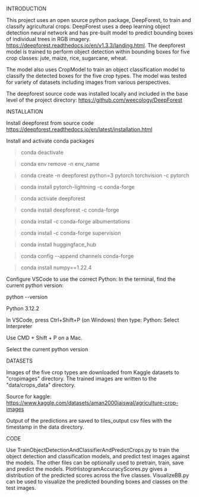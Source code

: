 INTRODUCTION

This project uses an open source python package, DeepForest, to train and classify agricultural crops. 
DeepForest uses a deep learning object detection neural network and has pre-built model to predict bounding boxes of individual trees in RGB imagery. 
https://deepforest.readthedocs.io/en/v1.3.3/landing.html. 
The deepforest model is trained to perform object detection within bounding boxes for five crop classes: jute, maize, rice, sugarcane, wheat. 

The model also uses CropModel to train an object classification model to classify the detected boxes for the five crop types. 
The model was tested for variety of datasets including images from various perspectives.

The deepforest source code was installed locally and included in the base level of the project directory: https://github.com/weecology/DeepForest

INSTALLATION

Install deepforest from source code
https://deepforest.readthedocs.io/en/latest/installation.html

Install and activate conda packages
> conda deactivate

> conda env remove -n env_name

> conda create -n deepforest python=3 pytorch torchvision -c pytorch

> conda install pytorch-lightning -c conda-forge

> conda activate deepforest

> conda install deepforest -c conda-forge

> conda install -c conda-forge albumentations

> conda install -c conda-forge supervision

> conda install huggingface_hub

> conda config --append channels conda-forge

> conda install numpy==1.22.4

Configure VSCode to use the correct Python:
In the terminal, find the current python version:

python --version

Python 3.12.2

In VSCode, press Ctrl+Shift+P (on Windows) then type:
Python: Select Interpreter

Use CMD + Shift + P on a Mac. 

Select the current python version

DATASETS

Images of the five crop types are downloaded from Kaggle datasets to "cropimages" directory. The trained images are written to the "data/crops_data" directory.

Source for kaggle: https://www.kaggle.com/datasets/aman2000jaiswal/agriculture-crop-images

Output of the predictions are saved to tiles_output csv files with the timestamp in the data directory.

CODE

Use TrainObjectDetectionAndClassifierAndPredictCrops.py to train the object detection and classification models, and predict test images against the models. 
The other files can be optionally used to pretrain, train, save and predict the models. 
PlotHistogramAccuracyScores.py gives a distribution of the predicted scores across the five classes. 
VisualizeBB.py can be used to visualize the predicted bounding boxes and classes on the test images.



